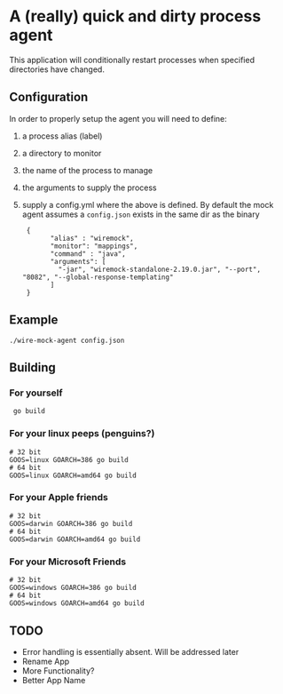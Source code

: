 # A (really) quick and dirty process agent

This application will conditionally restart processes when specified directories have changed.

## Configuration

In order to properly setup the agent you will need to define:

1. a process alias (label)
2. a directory to monitor
3. the name of the process to manage
4. the arguments to supply the process
5. supply a config.yml where the above is defined. By default the mock agent assumes a `config.json` exists in the same
dir as the binary

        {
              "alias" : "wiremock",
              "monitor": "mappings",
              "command" : "java",
              "arguments": [
                "-jar", "wiremock-standalone-2.19.0.jar", "--port", "8082", "--global-response-templating"
              ]
        }

## Example

    ./wire-mock-agent config.json
    
## Building 

### For yourself

     go build

### For your linux peeps (penguins?)

    # 32 bit  
    GOOS=linux GOARCH=386 go build
    # 64 bit
    GOOS=linux GOARCH=amd64 go build

### For your Apple friends

    # 32 bit  
    GOOS=darwin GOARCH=386 go build
    # 64 bit
    GOOS=darwin GOARCH=amd64 go build

### For your Microsoft Friends

    # 32 bit  
    GOOS=windows GOARCH=386 go build
    # 64 bit
    GOOS=windows GOARCH=amd64 go build

  
## TODO

* Error handling is essentially absent. Will be addressed later  
* Rename App
* More Functionality?
* Better App Name
